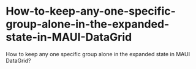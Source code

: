 # How-to-keep-any-one-specific-group-alone-in-the-expanded-state-in-MAUI-DataGrid
How to keep any one specific group alone in the expanded state in MAUI DataGrid?
